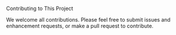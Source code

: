 Contributing to This Project

We welcome all contributions. Please feel free to submit issues and enhancement requests, or make a pull request to contribute.
